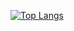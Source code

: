 [![Top Langs](https://github-readme-stats.vercel.app/api/top-langs/?username=krwd1117)](https://github.com/anuraghazra/github-readme-stats)
